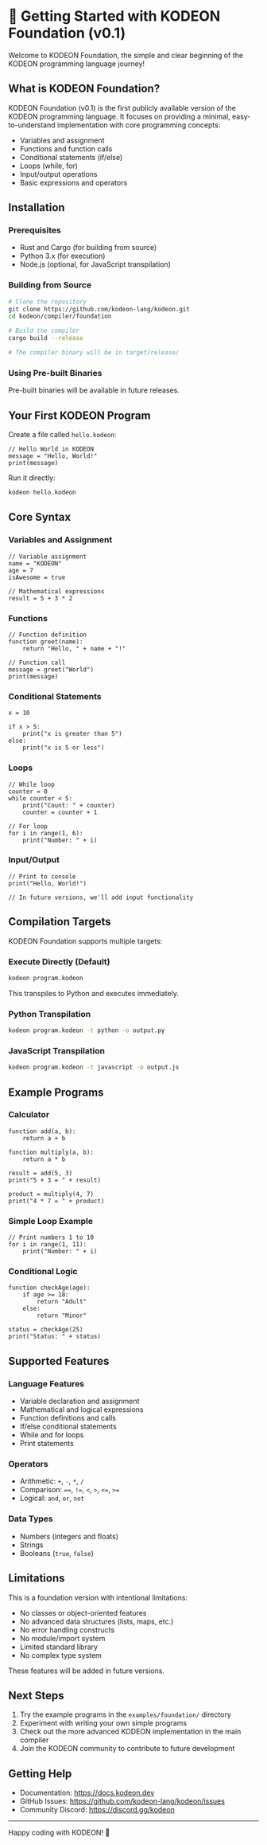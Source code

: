 # 🚀 Getting Started with KODEON Foundation (v0.1)

Welcome to KODEON Foundation, the simple and clear beginning of the KODEON programming language journey!

## What is KODEON Foundation?

KODEON Foundation (v0.1) is the first publicly available version of the KODEON programming language. It focuses on providing a minimal, easy-to-understand implementation with core programming concepts:

- Variables and assignment
- Functions and function calls
- Conditional statements (if/else)
- Loops (while, for)
- Input/output operations
- Basic expressions and operators

## Installation

### Prerequisites

- Rust and Cargo (for building from source)
- Python 3.x (for execution)
- Node.js (optional, for JavaScript transpilation)

### Building from Source

```bash
# Clone the repository
git clone https://github.com/kodeon-lang/kodeon.git
cd kodeon/compiler/foundation

# Build the compiler
cargo build --release

# The compiler binary will be in target/release/
```

### Using Pre-built Binaries

Pre-built binaries will be available in future releases.

## Your First KODEON Program

Create a file called `hello.kodeon`:

```kodeon
// Hello World in KODEON
message = "Hello, World!"
print(message)
```

Run it directly:

```bash
kodeon hello.kodeon
```

## Core Syntax

### Variables and Assignment

```kodeon
// Variable assignment
name = "KODEON"
age = 7
isAwesome = true

// Mathematical expressions
result = 5 + 3 * 2
```

### Functions

```kodeon
// Function definition
function greet(name):
    return "Hello, " + name + "!"

// Function call
message = greet("World")
print(message)
```

### Conditional Statements

```kodeon
x = 10

if x > 5:
    print("x is greater than 5")
else:
    print("x is 5 or less")
```

### Loops

```kodeon
// While loop
counter = 0
while counter < 5:
    print("Count: " + counter)
    counter = counter + 1

// For loop
for i in range(1, 6):
    print("Number: " + i)
```

### Input/Output

```kodeon
// Print to console
print("Hello, World!")

// In future versions, we'll add input functionality
```

## Compilation Targets

KODEON Foundation supports multiple targets:

### Execute Directly (Default)

```bash
kodeon program.kodeon
```

This transpiles to Python and executes immediately.

### Python Transpilation

```bash
kodeon program.kodeon -t python -o output.py
```

### JavaScript Transpilation

```bash
kodeon program.kodeon -t javascript -o output.js
```

## Example Programs

### Calculator

```kodeon
function add(a, b):
    return a + b

function multiply(a, b):
    return a * b

result = add(5, 3)
print("5 + 3 = " + result)

product = multiply(4, 7)
print("4 * 7 = " + product)
```

### Simple Loop Example

```kodeon
// Print numbers 1 to 10
for i in range(1, 11):
    print("Number: " + i)
```

### Conditional Logic

```kodeon
function checkAge(age):
    if age >= 18:
        return "Adult"
    else:
        return "Minor"

status = checkAge(25)
print("Status: " + status)
```

## Supported Features

### Language Features

- Variable declaration and assignment
- Mathematical and logical expressions
- Function definitions and calls
- If/else conditional statements
- While and for loops
- Print statements

### Operators

- Arithmetic: `+`, `-`, `*`, `/`
- Comparison: `==`, `!=`, `<`, `>`, `<=`, `>=`
- Logical: `and`, `or`, `not`

### Data Types

- Numbers (integers and floats)
- Strings
- Booleans (`true`, `false`)

## Limitations

This is a foundation version with intentional limitations:

- No classes or object-oriented features
- No advanced data structures (lists, maps, etc.)
- No error handling constructs
- No module/import system
- Limited standard library
- No complex type system

These features will be added in future versions.

## Next Steps

1. Try the example programs in the `examples/foundation/` directory
2. Experiment with writing your own simple programs
3. Check out the more advanced KODEON implementation in the main compiler
4. Join the KODEON community to contribute to future development

## Getting Help

- Documentation: https://docs.kodeon.dev
- GitHub Issues: https://github.com/kodeon-lang/kodeon/issues
- Community Discord: https://discord.gg/kodeon

---

Happy coding with KODEON! 🌟
